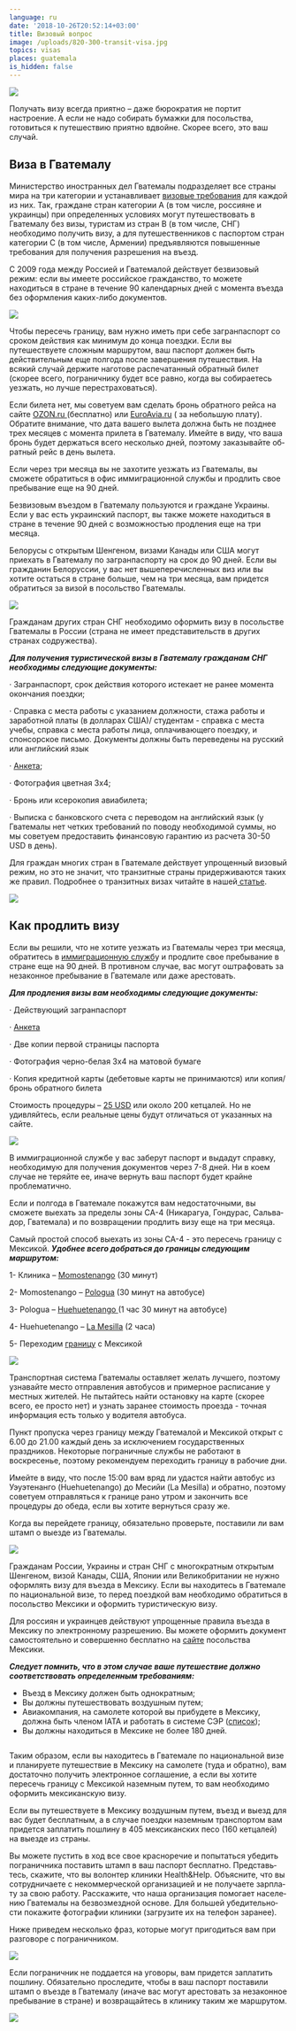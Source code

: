 ```yaml
---
language: ru
date: '2018-10-26T20:52:14+03:00'
title: Визовый вопрос
image: /uploads/820-300-transit-visa.jpg
topics: visas
places: guatemala
is_hidden: false
---
```

![](/uploads/820-300-transit-visa.jpg)

Получать визу всегда приятно – даже бюрократия не портит настроение. А если не надо собирать бумажки для посольства, готовиться к путешествию приятно вдвойне. Скорее всего, это ваш случай.



## Виза в Гватемалу



Министерство иностранных дел Гватемалы подразделяет все страны мира на три категории и устанавливает  [визовые требования](http://www.minex.gob.gt/Visor_Pagina.aspx?PaginaID=21) для каждой из них. Так, граждане стран категории А (в том числе, россияне и украинцы) при определенных условиях могут путешествовать в Гватемалу без визы, туристам из стран В (в том числе, СНГ) необходимо получить визу, а для путешественников с паспортом стран категории С (в том числе, Армении) предъявляются повышенные требования для получения разрешения на въезд.



С 2009 года между Россией и Гватемалой действует безвизовый режим: если вы имеете российское гражданство, то можете находиться в стране в течение 90 календарных дней с момента въезда без оформления каких-либо документов.

![](/uploads/adult-blur-business-1266017.jpg)

Чтобы пересечь границу, вам нужно иметь при себе загранпаспорт со сроком действия как минимум до конца поездки. Если вы путешествуете сложным маршрутом, ваш паспорт должен быть действительным еще полгода после завершения путешествия. На всякий случай держите наготове распечатанный обратный билет (скорее всего, пограничнику будет все равно, когда вы собираетесь уезжать, но лучше перестраховаться).



Если би­ле­та нет, мы со­ве­ту­ем вам сде­лать бронь об­рат­но­го рей­са на сай­те [OZON.ru ](https://www.ozon.ru/?gclid=Cj0KCQjwjbveBRDVARIsAKxH7vlHKn1eaFVKZ860yd68ad0Z26znTs2E-jfix5p0VcYY1Oe2kF9henYaAve7EALw_wcB)(бесплатно) или [Eu­roAvia.ru](https://www.euroavia.ru/) ( за небольшую плату). Обратите внимание, что дата вашего вылета должна быть не позднее трех месяцев с момента прилета в Гватемалу. Имей­те в виду, что ваша бронь бу­дет дер­жать­ся все­го несколь­ко дней, по­это­му за­ка­зы­вай­те об­рат­ный рейс в день вы­ле­та.



Если через три месяца вы не захотите уезжать из Гватемалы, вы сможете обратиться в офис иммиграционной службы и продлить свое пребывание еще на 90 дней.



Безвизовым въездом в Гватемалу пользуются и граждане Украины. Если у вас есть украинский паспорт, вы также можете находиться в стране в течение 90 дней с возможностью продления еще на три месяца.



Белорусы с открытым Шенгеном, визами Канады или США могут приехать в Гватемалу по загранпаспорту на срок до 90 дней. Если вы гражданин Белоруссии, у вас нет вышеперечисленных виз или вы хотите остаться в стране больше, чем на три месяца, вам придется обратиться за визой в посольство Гватемалы.

![](/uploads/helloquence-51716-unsplash.jpg)

Гражданам других стран СНГ необходимо оформить визу в посольстве Гватемалы в России (страна не имеет представительств в других странах содружества). 

**_Для получения туристической визы в Гватемалу гражданам СНГ необходимы следующие документы:_**



·         Загранпаспорт, cрок действия которого истекает не ранее момента окончания поездки;

·         Справка с места работы с указанием должности, стажа работы и заработной платы (в долларах США)/ студентам - справка с места учебы, справка с места работы лица, оплачивающего поездку, и спонсорское письмо. Документы должны быть переведены на русский или английский язык

·         [ Анкета](http://vand.ru/filestor/docsfortravel/gvatemala_ank.pdf);

·        Фотография цветная 3х4;

·        Бронь или ксерокопия авиабилета;

·        Выписка с  банковского счета с переводом на английский язык (у Гватемалы нет четких требований по поводу необходимой суммы, но мы советуем предоставить финансовую гарантию из расчета 30-50 USD в день).

Для граж­дан мно­гих стран в Гва­те­ма­ле дей­ству­ет упро­щен­ный ви­зо­вый ре­жим, но это не зна­чит, что тран­зит­ные стра­ны при­дер­жи­ва­ют­ся та­ких же пра­вил. Подробнее о транзитных визах читайте в нашей[ статье](https://help.he-he.org/ru/guatemala/na-chto-nuzhno-obrashat-vnimanie-pri-pokupke-biletov/).

![](/uploads/asphalt-clouds-converse-all-star-163688.jpg)

## 

## Как продлить визу



Если вы решили, что не хотите уезжать из Гватемалы через три месяца, обратитесь в [им­ми­гра­ци­он­ную служ­б](http://igm.gob.gt/)у и продлите свое пребывание в стране еще на 90 дней. В противном случае, вас могут оштрафовать за незаконное пребывание в Гватемале или даже арестовать.



**_Для продления визы вам необходимы следующие документы:_**



·         Действующий загранпаспорт

·         [Анкета](http://igm.gob.gt/wp-content/uploads/2017/08/PRORROGRA-DE-VISA-de-Visitante-o-Turista.pdf) 

·         Две копии первой страницы паспорта 

·         Фотография черно-белая 3х4 на матовой бумаге

·         Копия кредитной карты (дебетовые карты не принимаются) или копия/бронь обратного билета



Стоимость процедуры –  [25 USD](http://igm.gob.gt/tarifas-extranjeria/)  или около 200 кетцалей. Но не удивляйтесь, если  реальные цены будут отличаться от указанных на сайте.

![](/uploads/dsc04279.jpg)



В иммиграционной службе у вас заберут паспорт и выдадут справку, необходимую для получения документов через 7-8 дней. Ни в коем случае не теряйте ее, иначе вернуть ваш паспорт будет крайне проблематично.



Если и полгода в Гватемале покажутся вам недостаточными, вы сможете вы­ехать за пределы зоны СА-4 (Ни­ка­ра­гуа, Гон­ду­рас, Саль­ва­дор, Гва­те­ма­ла) и по возвращении продлить визу еще на три месяца.



Са­мый про­стой спо­соб вы­ехать из зоны СА-4 - это пе­ре­сечь гра­ни­цу с Мек­си­кой. _**Удобнее всего добраться до границы следующим маршрутом:**_

1-      Клиника – [Momostenango](https://www.google.ru/maps?newwindow=1&q=Momostenango&um=1&ie=UTF-8&sa=X&ved=0ahUKEwjO0MjBgZreAhUDLVAKHaGYCbkQ_AUIDigB) (30 минут)

2-      Momostenango – [Pologua](https://www.google.ru/maps/place/%D0%9F%D0%BE%D0%BB%D0%BE%D0%B3%D1%83%D0%B0,+%D0%93%D0%B2%D0%B0%D1%82%D0%B5%D0%BC%D0%B0%D0%BB%D0%B0/@15.0353054,-91.5051025,15z/data=!3m1!4b1!4m5!3m4!1s0x858c1fe8d7f978bd:0x9ce50d35934fce32!8m2!3d15.0347782!4d-91.4954523) (30 минут на автобусе)

3-      Pologua – [Huehuetenango ](https://www.google.ru/maps/place/%D0%A3%D0%B5%D1%83%D0%B5%D1%82%D0%B5%D0%BD%D0%B0%D0%BD%D0%B3%D0%BE,+%D0%93%D0%B2%D0%B0%D1%82%D0%B5%D0%BC%D0%B0%D0%BB%D0%B0/@15.3184231,-91.5286819,13z/data=!3m1!4b1!4m5!3m4!1s0x858c15daedfe88ed:0xa58868600c7d496!8m2!3d15.320133!4d-91.4700395)(1 час 30 минут на автобусе)

4-      Huehuetenango – [La Mesilla](https://www.google.ru/maps/place/%D0%9B%D0%B0+%D0%9C%D0%B5%D1%81%D0%B8%D1%8F,+%D0%93%D0%B2%D0%B0%D1%82%D0%B5%D0%BC%D0%B0%D0%BB%D0%B0/@15.6404618,-91.9814765,17z/data=!3m1!4b1!4m5!3m4!1s0x858daf7a0475d6bf:0x6a60687280afb2e1!8m2!3d15.6397021!4d-91.9795897) (2 часа)

5-      Переходим [границу](https://www.google.ru/maps/place/Frontera+La+Mesilla/@15.6433394,-91.9873218,17z/data=!3m1!4b1!4m5!3m4!1s0x858daf7a51ba6c39:0xe4ff4cdfb514f251!8m2!3d15.6433394!4d-91.9851331?shorturl=1) с Мексикой

![](/uploads/снимок-экрана-2017-12-22-в-15.23.00.png)

Транспортная система Гватемалы оставляет желать лучшего, поэтому узнавайте место отправления автобусов  и примерное расписание  у местных жителей. Не пытайтесь найти остановку на карте (скорее всего, ее просто нет) и узнать заранее стоимость проезда - точная информация есть только у водителя автобуса.

Пункт пропуска через границу между Гватемалой и Мексикой открыт с 6.00 до 21.00 каждый день за исключением государственных праздников. Некоторые пограничные службы не работают в воскресенье, поэтому рекомендуем переходить границу в рабочие дни.

Имейте в виду, что после 15:00 вам вряд ли удастся найти автобус из Уэуэтенанго (Huehuetenango) до Месийи (La Mesilla) и обратно, поэтому советуем отправляться к границе рано утром и закончить все процедуры до обеда, если вы хотите вернуться сразу же.

Когда вы перейдете границу,  обязательно проверьте, поставили ли вам штамп о выезде из Гватемалы.

![](/uploads/zagranpasport-po-vremennoy-registracii.png)

Гражданам России, Украины и стран СНГ c многократным открытым Шенгеном, визой Канады, США, Японии или Великобритании не нужно оформлять визу для въезда в Мексику. Если вы находитесь в Гватемале по национальной визе, то перед поездкой вам необходимо обратиться в посольство Мексики и оформить туристическую визу.



Для россиян и украинцев действуют упрощенные правила въезда в Мексику по электронному разрешению. Вы можете оформить документ самоcтоятельно и совершенно бесплатно на [сайте](https://www.inm.gob.mx/sae/publico/ru/solicitud.html) посольства Мексики. 

_**Следует помнить, что в этом случае ваше путешествие должно соответствовать определенным требованиям:**_

* Въезд в Мексику должен быть однократным;
* Вы должны путешествовать воздушным путем;
* Авиакомпания, на самолете которой вы прибудете в Мексику, должна быть членом IATA и работать в системе СЭР ([список](https://www.iata.org/about/members/Pages/airline-list.aspx?All=true));
* Вы должны находиться в Мексике не более 180 дней.

![]()

Таким образом, если вы находитесь в Гватемале по национальной визе и планируете путешествие в Мексику на самолете (туда и обратно), вам достаточно получить электронное соглашение, а если вы хотите пересечь границу с Мексикой наземным путем, то вам необходимо оформить мексиканскую визу.



Если вы путешествуете в Мексику воздушным путем, въезд и выезд для вас будет бесплатным, а в случае поездки наземным транспортом вам придется  заплатить  пошлину в 405 мексиканских песо (160 кетцалей) на выезде из страны.



Вы можете пустить в ход все свое красноречие и попытаться убедить пограничника поставить штамп в ваш паспорт бесплатно. Пред­ставь­тесь, ска­жи­те, что вы во­лон­тер кли­ни­ки Health&Help. Объ­яс­ни­те, что вы со­труд­ни­ча­е­те с неком­мер­че­ской ор­га­ни­за­ци­ей и не по­лу­ча­е­те зар­пла­ту за свою ра­бо­ту. Расскажите, что наша ор­га­ни­за­ция по­мо­га­ет на­се­ле­нию Гва­те­ма­лы на без­воз­мезд­ной ос­но­ве. Для боль­шей убе­ди­тель­но­сти по­ка­жи­те фо­то­гра­фии кли­ни­ки (за­гру­зи­те их на те­ле­фон за­ра­нее).

 

Ниже приведем несколько фраз, которые могут пригодиться вам при разговоре с пограничником.

![](/uploads/фразы-граница..jpg)

Если пограничник не поддается на уговоры, вам придется заплатить пошлину. Обязательно проследите, чтобы в ваш паспорт поставили штамп о въезде в Гватемалу (иначе вас могут арестовать за незаконное пребывание в стране) и возвращайтесь в клинику таким же маршрутом.



![](/uploads/main-qimg-6abbe60c98fad537ab0aa9c2e1632867-c-1-.jpeg)
